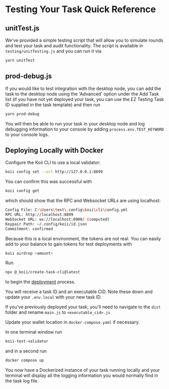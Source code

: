 # Testing Your Task Quick Reference

## unitTest.js

We've provided a simple testing script that will allow you to simulate rounds and test your task and audit functionality. The script is available in `testing/unitTesting.js` and you can run it via

```sh
yarn unitTest
```

## prod-debug.js

If you would like to test integration with the desktop node, you can add the task to the desktop node using the 'Advanced' option under the Add Task list (if you have not yet deployed your task, you can use the EZ Testing Task ID supplied in the task template) and then run

```sh
yarn prod-debug
```

You will then be able to run your task in your desktop node and log debugging information to your console by adding `process.env.TEST_KEYWORD` to your console logs.

## Deploying Locally with Docker

Configure the Koii CLI to use a local validator:

```sh
koii config set --url http://127.0.0.1:8899
```

You can confirm this was successful with

```sh
koii config get
```

which should show that the RPC and Websocket URLs are using localhost:

```sh
Config File: C:\Users\test\.config\koii\cli\config.yml
RPC URL: http://localhost:8899
WebSocket URL: ws://localhost:8900/ (computed)
Keypair Path: ~/.config/koii/id.json
Commitment: confirmed
```

Because this is a local environment, the tokens are not real. You can easily add to your balance to gain tokens for test deployments with

```sh
koii airdrop <amount>
```

Run

```sh
npx @_koii/create-task-cli@latest
```

to begin the [deployment](./deployment.md) process.

You will receive a task ID and an executable CID. Note these down and update your `.env.local` with your new task ID.

If you've previously deployed your task, you'll need to navigate to the `dist` folder and rename `main.js` to `<executable_cid>.js`

Update your wallet location in `docker-compose.yaml` if necessary.

In one terminal window run

```sh
koii-test-validator
```

and in a second run

```sh
docker compose up
```

You now have a Dockerized instance of your task running locally and your terminal will display all the logging information you would normally find in the task log file.

